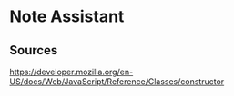 # Note Assistant 

## Sources 
https://developer.mozilla.org/en-US/docs/Web/JavaScript/Reference/Classes/constructor
